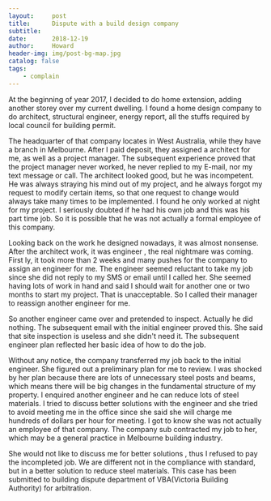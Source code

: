 ```yaml
---
layout:     post
title:      Dispute with a build design company
subtitle:   
date:       2018-12-19
author:     Howard
header-img: img/post-bg-map.jpg
catalog: false
tags:
    - complain
---
```



At the beginning of year 2017, I decided to do home extension, adding another storey over my current dwelling.  I found a home design company to do architect, structural engineer, energy report, all the stuffs required by local council for building permit.



The headquarter of that company locates in West Australia, while they have a branch in Melbourne.  After I paid deposit, they assigned a architect for me, as well as a project manager.   The subsequent experience proved that the project manager never worked, he never replied to my E-mail, nor my text message or call.  The architect looked good, but he was incompetent.  He was always straying his mind out of my project, and he always forgot my request to modify certain items, so that one request to change would always take many times to be implemented.  I found he only worked at night for my project. I seriously doubted if he had his own job and this was his part time job.   So it is possible that he was not actually a formal employee of this company.



Looking back on the work he designed nowadays, it was almost nonsense.  After the architect work, it was engineer , the real nightmare was coming.  First ly, it took more than 2 weeks and many pushes for the company to assign an engineer for me.   The engineer seemed reluctant to take my job since she did not reply to my SMS or email until I called her.   She seemed having lots of work in hand and said I should wait for another one or two months to start my project.   That is unacceptable.  So I called their manager to reassign another engineer for me.  



So another engineer came over and pretended to inspect. Actually he did nothing. The subsequent email with the initial engineer proved this.  She said that site inspection is useless and she didn't need it.  The subsequent engineer plan reflected her basic idea of how to do the job.  


Without any notice, the company transferred my job back to the initial engineer. She figured out a preliminary plan for me to review.  I was shocked by her plan because there are lots of unnecessary steel posts and beams, which means there will be big changes in the fundamental structure of my property. I enquired another engineer and he can reduce lots of steel materials.  I tried to discuss better solutions with the engineer and she tried to avoid meeting me in the office since she said she will charge me hundreds of dollars per hour for meeting.  I got to know she was not actually an employee of that company.   The company sub contracted my job to her, which may be a general practice in Melbourne building industry.  



She would not like to discuss me for better solutions , thus I refused to pay the incompleted job.  We are different not in the compliance with standard, but in a better solution to reduce steel materials. This case has been submitted to building dispute department of VBA(Victoria Building Authority) for arbitration.